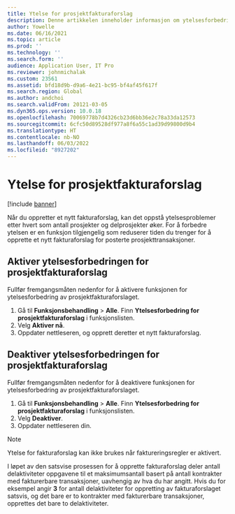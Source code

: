 ```yaml
---
title: Ytelse for prosjektfakturaforslag
description: Denne artikkelen inneholder informasjon om ytelsesforbedringer av prosjektfakturaforslag.
author: Yowelle
ms.date: 06/16/2021
ms.topic: article
ms.prod: ''
ms.technology: ''
ms.search.form: ''
audience: Application User, IT Pro
ms.reviewer: johnmichalak
ms.custom: 23561
ms.assetid: bfd18d9b-d9a6-4e21-bc95-bf4af45f617f
ms.search.region: Global
ms.author: andchoi
ms.search.validFrom: 20121-03-05
ms.dyn365.ops.version: 10.0.18
ms.openlocfilehash: 70069778b7d4326cb23d6bb36e2c78a33da12573
ms.sourcegitcommit: 6cfc50d89528df977a8f6a55c1ad39d99800d9b4
ms.translationtype: HT
ms.contentlocale: nb-NO
ms.lasthandoff: 06/03/2022
ms.locfileid: "8927202"
---
```

# <a name="project-invoice-proposal-performance"></a>Ytelse for prosjektfakturaforslag

[!include [banner](../includes/banner.md)]

Når du oppretter et nytt fakturaforslag, kan det oppstå ytelsesproblemer etter hvert som antall prosjekter og delprosjekter øker. For å forbedre ytelsen er en funksjon tilgjengelig som reduserer tiden du trenger for å opprette et nytt fakturaforslag for posterte prosjekttransaksjoner.

## <a name="enable-project-invoice-proposal-performance-enhancement"></a>Aktiver ytelsesforbedringen for prosjektfakturaforslag
Fullfør fremgangsmåten nedenfor for å aktivere funksjonen for ytelsesforbedring av prosjektfakturaforslaget.

1.  Gå til **Funksjonsbehandling** > **Alle**. Finn **Ytelsesforbedring for prosjektfakturaforslag** i funksjonslisten.
2.  Velg **Aktiver nå**.
3.  Oppdater nettleseren, og opprett deretter et nytt fakturaforslag.

## <a name="turn-off-project-invoice-proposal-performance-enhancement"></a>Deaktiver ytelsesforbedringen for prosjektfakturaforslag
Fullfør fremgangsmåten nedenfor for å deaktivere funksjonen for ytelsesforbedring av prosjektfakturaforslaget.

1.  Gå til **Funksjonsbehandling** > **Alle**. Finn **Ytelsesforbedring for prosjektfakturaforslag** i funksjonslisten.
2.  Velg **Deaktiver**.
3.  Oppdater nettleseren din.

> [!NOTE]
> Ytelse for fakturaforslag kan ikke brukes når faktureringsregler er aktivert.
> 
> I løpet av den satsvise prosessen for å opprette fakturaforslag deler antall delaktiviteter oppgavene til et maksimumsantall basert på antall kontrakter med fakturerbare transaksjoner, uavhengig av hva du har angitt. Hvis du for eksempel angir **3** for antall delaktiviteter for oppretting av fakturaforslaget satsvis, og det bare er to kontrakter med fakturerbare transaksjoner, opprettes det bare to delaktiviteter.
